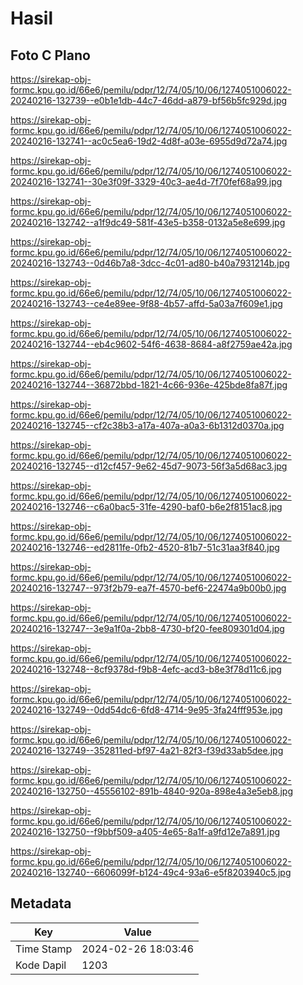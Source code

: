 # Hasil

## Foto C Plano

https://sirekap-obj-formc.kpu.go.id/66e6/pemilu/pdpr/12/74/05/10/06/1274051006022-20240216-132739--e0b1e1db-44c7-46dd-a879-bf56b5fc929d.jpg

https://sirekap-obj-formc.kpu.go.id/66e6/pemilu/pdpr/12/74/05/10/06/1274051006022-20240216-132741--ac0c5ea6-19d2-4d8f-a03e-6955d9d72a74.jpg

https://sirekap-obj-formc.kpu.go.id/66e6/pemilu/pdpr/12/74/05/10/06/1274051006022-20240216-132741--30e3f09f-3329-40c3-ae4d-7f70fef68a99.jpg

https://sirekap-obj-formc.kpu.go.id/66e6/pemilu/pdpr/12/74/05/10/06/1274051006022-20240216-132742--a1f9dc49-581f-43e5-b358-0132a5e8e699.jpg

https://sirekap-obj-formc.kpu.go.id/66e6/pemilu/pdpr/12/74/05/10/06/1274051006022-20240216-132743--0d46b7a8-3dcc-4c01-ad80-b40a7931214b.jpg

https://sirekap-obj-formc.kpu.go.id/66e6/pemilu/pdpr/12/74/05/10/06/1274051006022-20240216-132743--ce4e89ee-9f88-4b57-affd-5a03a7f609e1.jpg

https://sirekap-obj-formc.kpu.go.id/66e6/pemilu/pdpr/12/74/05/10/06/1274051006022-20240216-132744--eb4c9602-54f6-4638-8684-a8f2759ae42a.jpg

https://sirekap-obj-formc.kpu.go.id/66e6/pemilu/pdpr/12/74/05/10/06/1274051006022-20240216-132744--36872bbd-1821-4c66-936e-425bde8fa87f.jpg

https://sirekap-obj-formc.kpu.go.id/66e6/pemilu/pdpr/12/74/05/10/06/1274051006022-20240216-132745--cf2c38b3-a17a-407a-a0a3-6b1312d0370a.jpg

https://sirekap-obj-formc.kpu.go.id/66e6/pemilu/pdpr/12/74/05/10/06/1274051006022-20240216-132745--d12cf457-9e62-45d7-9073-56f3a5d68ac3.jpg

https://sirekap-obj-formc.kpu.go.id/66e6/pemilu/pdpr/12/74/05/10/06/1274051006022-20240216-132746--c6a0bac5-31fe-4290-baf0-b6e2f8151ac8.jpg

https://sirekap-obj-formc.kpu.go.id/66e6/pemilu/pdpr/12/74/05/10/06/1274051006022-20240216-132746--ed2811fe-0fb2-4520-81b7-51c31aa3f840.jpg

https://sirekap-obj-formc.kpu.go.id/66e6/pemilu/pdpr/12/74/05/10/06/1274051006022-20240216-132747--973f2b79-ea7f-4570-bef6-22474a9b00b0.jpg

https://sirekap-obj-formc.kpu.go.id/66e6/pemilu/pdpr/12/74/05/10/06/1274051006022-20240216-132747--3e9a1f0a-2bb8-4730-bf20-fee809301d04.jpg

https://sirekap-obj-formc.kpu.go.id/66e6/pemilu/pdpr/12/74/05/10/06/1274051006022-20240216-132748--8cf9378d-f9b8-4efc-acd3-b8e3f78d11c6.jpg

https://sirekap-obj-formc.kpu.go.id/66e6/pemilu/pdpr/12/74/05/10/06/1274051006022-20240216-132749--0dd54dc6-6fd8-4714-9e95-3fa24fff953e.jpg

https://sirekap-obj-formc.kpu.go.id/66e6/pemilu/pdpr/12/74/05/10/06/1274051006022-20240216-132749--352811ed-bf97-4a21-82f3-f39d33ab5dee.jpg

https://sirekap-obj-formc.kpu.go.id/66e6/pemilu/pdpr/12/74/05/10/06/1274051006022-20240216-132750--45556102-891b-4840-920a-898e4a3e5eb8.jpg

https://sirekap-obj-formc.kpu.go.id/66e6/pemilu/pdpr/12/74/05/10/06/1274051006022-20240216-132750--f9bbf509-a405-4e65-8a1f-a9fd12e7a891.jpg

https://sirekap-obj-formc.kpu.go.id/66e6/pemilu/pdpr/12/74/05/10/06/1274051006022-20240216-132740--6606099f-b124-49c4-93a6-e5f8203940c5.jpg


## Metadata

| Key        | Value               |
| ---------- | ------------------- |
| Time Stamp | 2024-02-26 18:03:46 |
| Kode Dapil | 1203                |



